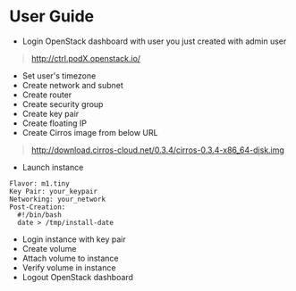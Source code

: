 # User Guide

* Login OpenStack dashboard with user you just created with admin user

> http://ctrl.podX.openstack.io/

* Set user's timezone
* Create network and subnet
* Create router
* Create security group
* Create key pair
* Create floating IP
* Create Cirros image from below URL

> http://download.cirros-cloud.net/0.3.4/cirros-0.3.4-x86_64-disk.img

* Launch instance
```
Flavor: m1.tiny
Key Pair: your_keypair
Networking: your_network
Post-Creation:
  #!/bin/bash
  date > /tmp/install-date
```
* Login instance with key pair
* Create volume
* Attach volume to instance
* Verify volume in instance
* Logout OpenStack dashboard
